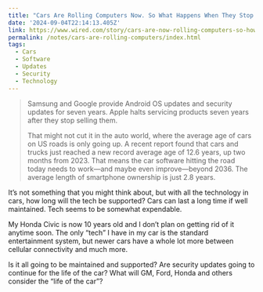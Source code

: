 ```yaml
---
title: "Cars Are Rolling Computers Now. So What Happens When They Stop Getting Updates?"
date: '2024-09-04T22:14:13.405Z'
link: https://www.wired.com/story/cars-are-now-rolling-computers-so-how-long-will-they-get-updates-automakers-cant-say/
permalink: /notes/cars-are-rolling-computers/index.html
tags:
  - Cars
  - Software
  - Updates
  - Security
  - Technology
---
```


> Samsung and Google provide Android OS updates and security updates for seven years. Apple halts servicing products seven years after they stop selling them.
>
> That might not cut it in the auto world, where the average age of cars on US roads is only going up. A recent report found that cars and trucks just reached a new record average age of 12.6 years, up two months from 2023. That means the car software hitting the road today needs to work—and maybe even improve—beyond 2036. The average length of smartphone ownership is just 2.8 years.

It’s not something that you might think about, but with all the technology in cars, how long will the tech be supported? Cars can last a long time if well maintained. Tech seems to be somewhat expendable.

My Honda Civic is now 10 years old and I don’t plan on getting rid of it anytime soon. The only “tech” I have in my car is the standard entertainment system, but newer cars have a whole lot more between cellular connectivity and much more.

Is it all going to be maintained and supported? Are security updates going to continue for the life of the car? What will GM, Ford, Honda and others consider the “life of the car”?